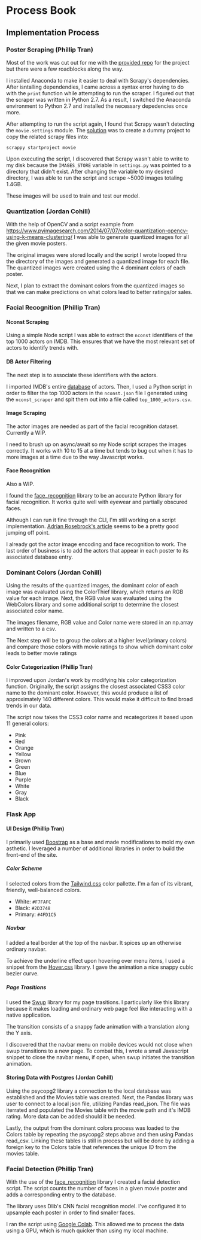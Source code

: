 # Process Book

## Implementation Process

### Poster Scraping (Phillip Tran)

Most of the work was cut out for me with the [provided repo](https://github.com/sundeepblue/movie_rating_prediction)
for the project but there were a few roadblocks along the way.

I installed Anaconda to make it easier to deal with Scrapy's dependencies. After
isntalling dependendies, I came across a syntax error having to do with the 
`print` function while attempting to run the scraper. I figured out that the
scraper was written in Python 2.7. As a result, I switched the Anaconda
environment to Python 2.7 and installed the necessary depedencies once more.

After attempting to run the script again, I found that Scrapy wasn't detecting
the `movie.settings` module. The [solution](https://stackoverflow.com/a/24576949) 
was to create a dummy project to copy the related scrapy files into:

```
scrappy startproject movie
```

Upon executing the script, I discovered that Scrapy wasn't able to write to my
disk because the `IMAGES_STORE` variable in `settings.py` was pointed to a
directory that didn't exist. After changing the variable to my desired
directory, I was able to run the script and scrape ~5000 images totaling
1.4GB.

These images will be used to train and test our model.

### Quantization (Jordan Cohill)

With the help of OpenCV and a script example from 
https://www.pyimagesearch.com/2014/07/07/color-quantization-opencv-using-k-means-clustering/ 
I was able to generate quantized images for all the given movie posters.

The original images were stored locally and the script I wrote looped thru the directory
of the images and generated a quantized image for each file. The quantized images were 
created using the 4 dominant colors of each poster.

Next, I plan to extract the dominant colors from the quantized images so that we can make 
predictions on what colors lead to better ratings/or sales.

### Facial Recognition (Phillip Tran)

#### Nconst Scraping

Using a simple Node script I was able to extract the `nconst` identifiers of the
top 1000 actors on IMDB. This ensures that we have the most relevant set of
actors to identify trends with.

#### DB Actor Filtering

The next step is to associate these identifiers with the actors.

I imported IMDB's entire [database](https://datasets.imdbws.com/) of actors.
Then, I used a Python script in order to filter the top 1000 actors in the `nconst.json` file I generated using the `nconst_scraper` and spit them out
into a file called `top_1000_actors.csv`.

#### Image Scraping

The actor images are needed as part of the facial recognition dataset. Currently
a WIP.

I need to brush up on async/await so my Node script scrapes the images correctly. It works with 10 to 15 at a time but tends to bug out when it has to more images
at a time due to the way Javascript works.

#### Face Recognition

Also a WIP.

I found the [face_recognition](https://github.com/ageitgey/face_recognition) 
library to be an accurate Python library for facial recognition. It works quite
well with eyewear and partially obscured faces.

Although I can run it fine through the CLI, I'm still working on a script
implementation. [Adrian Rosebrock's article](https://www.pyimagesearch.com/2018/06/18/face-recognition-with-opencv-python-and-deep-learning/)
seems to be a pretty good jumping off point.

I already got the actor image encoding and face recognition to work. The last
order of business is to add the actors that appear in each poster to its
associated database entry.

### Dominant Colors (Jordan Cohill)
Using the results of the quantized images, the dominant color of each image was
evaluated using the ColorThief library, which returns an RGB value for each image.
Next, the RGB value was evaluated using the WebColors library and some additional 
script to determine the closest associated color name.

The images filename, RGB value and Color name were stored in an np.array and 
written to a csv.

The Next step will be to group the colors at a higher level(primary colors) and compare 
those colors with movie ratings to show which dominant color leads to better movie ratings

#### Color Categorization (Phillip Tran)

I improved upon Jordan's work by modifying his color categorization function.
Originally, the script assigns the closest associated CSS3 color name to the
dominant color. However, this would produce a list of approximately 140
different colors. This would make it difficult to find broad trends in our data.

The script now takes the CSS3 color name and recategorizes it based upon 11
general colors:

- Pink
- Red
- Orange
- Yellow
- Brown
- Green
- Blue
- Purple
- White
- Gray
- Black

### Flask App

#### UI Design (Phillip Tran)

I primarily used [Boostrap](https://getbootstrap.com/) as a base and made
modifications to mold my own asthetic. I leveraged a number of additional
libraries in order to build the front-end of the site.

##### Color Scheme

I selected colors from the [Tailwind.css](https://tailwindcss.com/docs/customizing-colors/#default-color-palette)
color pallette. I'm a fan of its vibrant, friendly, well-balanced colors.

- White: `#F7FAFC`
- Black: `#2D3748`
- Primary: `#4FD1C5`

##### Navbar

I added a teal border at the top of the navbar. It spices up an otherwise
ordinary navbar.

To achieve the underline effect upon hovering over menu items, I used a snippet
from the [Hover.css](https://ianlunn.github.io/Hover/) library. I gave the
animation a nice snappy cubic bezier curve.

##### Page Trasitions

I used the [Swup](https://github.com/swup/swup) library for my page trasitions.
I particularly like this library because it makes loading and ordinary web page
feel like interacting with a native application.

The transition consists of a snappy fade animation with a translation along the
Y axis.

I discovered that the navbar menu on mobile devices would not close when swup
transitions to a new page. To combat this, I wrote a small Javascript snippet to
close the navbar menu, if open, when swup initiates the transition animation.


#### Storing Data with Postgres (Jordan Cohill)

Using the psycopg2 library a connection to the local database was established 
and the Movies table was created. Next, the Pandas library was user to connect 
to a local json file, utilizing Pandas read_json. The file was iterrated and 
populated the Movies table with the movie path and it's IMDB rating. More data 
can be added should it be needed.

Lastly, the output from the dominant colors process was loaded to the Colors
table by repeating the psycopg2 steps above and then using Pandas read_csv.
Linking these tables is still in process but will be done by adding a foreign 
key to the Colors table that references the unique ID from the movies table.

### Facial Detection (Phillip Tran)

With the use of the [face_recognition](https://github.com/ageitgey/face_recognition)
library I created a facial detection script. The script counts the number of
faces in a given movie poster and adds a corresponding entry to the database.

The library uses Dlib's CNN facial recognition model. I've configured it to
upsample each poster in order to find smaller faces.

I ran the script using [Google Colab](https://colab.research.google.com/drive/1VFrcniIjjWdVoouzlqKBsgxjQGazubgT).
This allowed me to process the data using a GPU, which is much quicker than
using my local machine.
